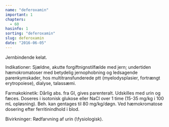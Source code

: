 ```yaml
---
name: "deferoxamin"
important: 1
chapters:  
  - 60
hasinfo: 1
sorting: "deferoxamin"
slug: deferoxamin
date: "2016-06-05"
---
```


Jernbindende kelat. 

Indikationer: Sjældne, akutte forgiftnignstilfælde med jern; undertiden hæmokromatoser med betydelig jernophobning og ledsagende parenkymskader, hos multitransfunderede ptt (myelodysplasier, fortrængt erytropoiese), dialyse, talassæmi.

Farmakokinetik: Dårlig abs. fra GI, gives parenteralt. Udskilles med urin og fæces. Doseres i isotonisk glukose eller NaCl over 1 time (15-35 mg/kg  i 100 mL opløsning). Beh. kan gentages til 80 mg/kg/døgn. Ved hæmokromatose dosering efter ferritinindhold i blod. 

Bivirkninger: Rødfarvning af urin (\fysiologisk\).
